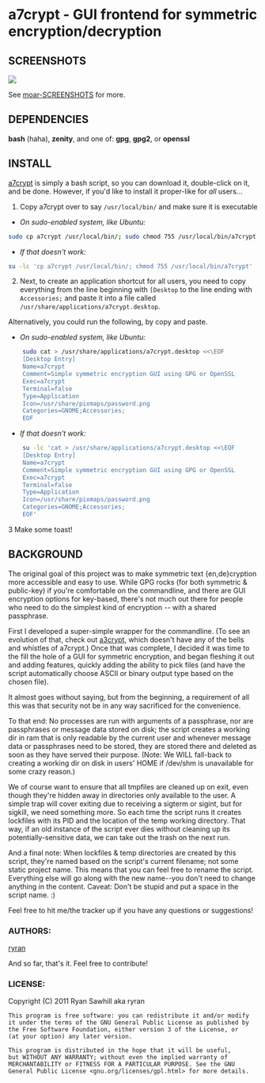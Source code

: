 a7crypt - GUI frontend for symmetric encryption/decryption
==========================================================


SCREENSHOTS
-----------
![](http://b19.org/linux/a7crypt/menu.png)

See [moar-SCREENSHOTS](/ryran/a7crypt/blob/master/moar-SCREENSHOTS.md) for more.



DEPENDENCIES
------------
**bash** (haha), **zenity**, and one of: **gpg**, **gpg2**, or **openssl**


INSTALL
-------

[a7crypt](/ryran/a7crypt/blob/master/a7crypt) is simply a bash script, so you can download it, double-click on it, and be done. However, if you'd like to install it proper-like for *all* users...

1) Copy a7crypt over to say `/usr/local/bin/` and make sure it is executable
- *On sudo-enabled system, like Ubuntu:*
```bash
sudo cp a7crypt /usr/local/bin/; sudo chmod 755 /usr/local/bin/a7crypt
```
- *If that doesn't work:*
```bash
su -lc 'cp a7crypt /usr/local/bin/; chmod 755 /usr/local/bin/a7crypt'
```

2) Next, to create an application shortcut for all users, you need to copy everything from the line beginning with `[Desktop` to the line ending with `Accessories;` and paste it into a file called `/usr/share/applications/a7crypt.desktop`.

Alternatively, you could run the following, by copy and paste.

- *On sudo-enabled system, like Ubuntu:*
```bash
	sudo cat > /usr/share/applications/a7crypt.desktop <<\EOF
	[Desktop Entry]
	Name=a7crypt
	Comment=Simple symmetric encryption GUI using GPG or OpenSSL
	Exec=a7crypt
	Terminal=false
	Type=Application
	Icon=/usr/share/pixmaps/password.png
	Categories=GNOME;Accessories;
	EOF
```

- *If that doesn't work:*
```bash
	su -lc 'cat > /usr/share/applications/a7crypt.desktop <<\EOF
	[Desktop Entry]
	Name=a7crypt
	Comment=Simple symmetric encryption GUI using GPG or OpenSSL
	Exec=a7crypt
	Terminal=false
	Type=Application
	Icon=/usr/share/pixmaps/password.png
	Categories=GNOME;Accessories;
	EOF'
```

3 Make some toast!


BACKGROUND
----------

The original goal of this project was to make symmetric text {en,de}cryption more accessible and easy to use. While GPG rocks (for both symmetric & public-key) if you're comfortable on the commandline, and there are GUI encryption options for key-based, there's not much out there for people who need to do the simplest kind of encryption -- with a shared passphrase.

First I developed a super-simple wrapper for the commandline. (To see an evolution of that, check out [a3crypt](/ryran/a7crypt/blob/master/a3crypt-noX), which doesn't have any of the bells and whistles of a7crypt.) Once that was complete, I decided it was time to the fill the hole of a GUI for symmetric encryption, and began fleshing it out and adding features, quickly adding the ability to pick files (and have the script automatically choose ASCII or binary output type based on the chosen file).

It almost goes without saying, but from the beginning, a requirement of all this was that security not be in any way sacrificed for the convenience. 

To that end: No processes are run with arguments of a passphrase, nor are passphrases or message data stored on disk; the script creates a working dir in ram that is only readable by the current user and whenever message data or passphrases need to be stored, they are stored there and deleted as soon as they have served their purpose. (Note: We WILL fall-back to creating a working dir on disk in users' HOME if /dev/shm is unavailable for some crazy reason.)

We of course want to ensure that all tmpfiles are cleaned up on exit, even though they're hidden away in directories only available to the user. A simple trap will cover exiting due to receiving a sigterm or sigint, but for sigkill, we need something more. So each time the script runs it creates lockfiles with its PID and the location of the temp working directory. That way, if an old instance of the script ever dies without cleaning up its potentially-sensitive data, we can take out the trash on the next run.

And a final note: When lockfiles & temp directories are created by this script, they're named based on the script's current filename; not some static project name. This means that you can feel free to rename the script. Everything else will go along with the new name--you don't need to change anything in the content. Caveat: Don't be stupid and put a space in the script name. :)
 
Feel free to hit me/the tracker up if you have any questions or suggestions!


### AUTHORS:
[ryran](https://github.com/ryran)

And so far, that's it. Feel free to contribute!

### LICENSE:

Copyright (C) 2011 Ryan Sawhill aka ryran

	This program is free software: you can redistribute it and/or modify
	it under the terms of the GNU General Public License as published by
	the Free Software Foundation, either version 3 of the License, or
	(at your option) any later version.

	This program is distributed in the hope that it will be useful,
	but WITHOUT ANY WARRANTY; without even the implied warranty of
	MERCHANTABILITY or FITNESS FOR A PARTICULAR PURPOSE. See the GNU
	General Public License <gnu.org/licenses/gpl.html> for more details.

